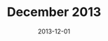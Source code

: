 ---
title:  "December 2013"
date:   2013-12-01
speakers:
  - name: "Fred Brunel"
    title: "Demystifyng iBeacon"
    twitter: fbrunel
    slides_url: "http://www.slideshare.net/fbrunel/demystifying-ibeacons"
  - name: "Neale Van Fleet"
    title: "Design Choice"
    twitter: nealemvf
---